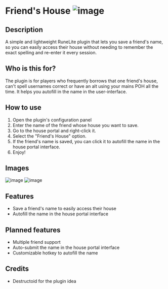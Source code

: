 # Friend's House ![image](https://github.com/user-attachments/assets/603c06d9-8aad-4367-8795-34544fc84b93)

## Description

A simple and lightweight RuneLite plugin that lets you save a friend's name, so you can easily access their house
without needing to remember the exact spelling and re-enter it every session.

## Who is this for?

The plugin is for players who frequently borrows that one friend's house, can't spell usernames correct or have an alt
using your mains POH all the time.
It helps you autofill in the name in the user-interface.

## How to use

1. Open the plugin's configuration panel
2. Enter the name of the friend whose house you want to save.
3. Go to the house portal and right-click it.
4. Select the "Friend's House" option.
5. If the friend's name is saved, you can click it to autofill the name in the house portal interface.
6. Enjoy!

## Images

![image](https://github.com/user-attachments/assets/1a566bfe-1130-4153-b12f-a51409e9f0bf)
![image](https://github.com/user-attachments/assets/c98292a6-cb47-46d4-ad54-f6e49ef507a9)

## Features

- Save a friend's name to easily access their house
- Autofill the name in the house portal interface

## Planned features

- Multiple friend support
- Auto-submit the name in the house portal interface
- Customizable hotkey to autofill the name

## Credits

- Destructoid for the plugin idea
